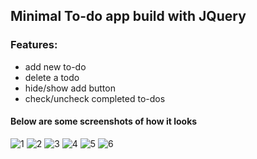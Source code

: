 ## Minimal To-do app build with JQuery
### Features:
- add new to-do
- delete a todo
- hide/show add button
- check/uncheck completed to-dos
#### Below are some screenshots of how it looks
![1](https://user-images.githubusercontent.com/35263182/98703667-bf3bb480-23a1-11eb-92c8-f663df7b358d.PNG)
![2](https://user-images.githubusercontent.com/35263182/98703675-c1057800-23a1-11eb-98b7-37b54406b277.PNG)
![3](https://user-images.githubusercontent.com/35263182/98703683-c236a500-23a1-11eb-89d3-16e069fd9bb0.PNG)
![4](https://user-images.githubusercontent.com/35263182/98703688-c498ff00-23a1-11eb-878c-486affc4b7df.PNG)
![5](https://user-images.githubusercontent.com/35263182/98703689-c498ff00-23a1-11eb-882e-0f3b72c59e6a.PNG)
![6](https://user-images.githubusercontent.com/35263182/98703697-c5ca2c00-23a1-11eb-892d-0bc150b35a2a.PNG)
